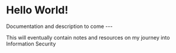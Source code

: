 # Hello World!

Documentation and description to come --- 

This will eventually contain notes and resources on my journey into Information Security
